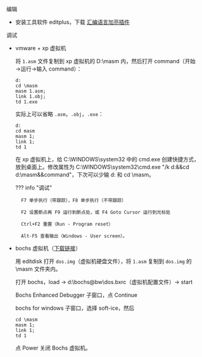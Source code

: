 

编辑

- 安装工具软件 editplus，下载 [汇编语言加亮插件](http://cc.zju.edu.cn/bhh/asm-syntax.rar)

调试

- vmware + xp 虚拟机

    将 `1.asm` 文件复制到 xp 虚拟机的 D:\masm 内，然后打开 command（开始→运行→输入 command）：

    ```
    d:
    cd \masm
    masm 1.asm;
    link 1.obj;
    td 1.exe
    ```

    实际上可以省略 `.asm`，`.obj`，`.exe`：

    ```
    d:
    cd masm
    masm 1;
    link 1;
    td 1
    ```

    在 xp 虚拟机上，给 C:\WINDOWS\system32 中的 cmd.exe 创建快捷方式，放到桌面上。修改属性为 C:\WINDOWS\system32\cmd.exe "/k d:&&cd d:\masm&&command"，下次可以少输 d: 和 cd \masm。

    ??? info "调试"

        F7 单步执行（带跟踪），F8 单步执行（不带跟踪）
    
        F2 设置断点再 F9 运行到断点处，或 F4 Goto Cursor 运行到光标处
    
        Ctrl+F2 重置（Run - Program reset）
    
        Alt-F5 查看输出（Windows - User screen）。

- bochs 虚拟机（[下载链接](http://cc.zju.edu.cn/bhh/bochs@bw.zip)）

    用 editdisk 打开 `dos.img`（虚拟机硬盘文件），将 `1.asm` 复制到 `dos.img` 的 \masm 文件夹内。

    打开 bochs，load → d:\bochs@bw\dos.bxrc（虚拟机配置文件）→ start

    Bochs Enhanced Debugger 子窗口，点 Continue

    bochs for windows 子窗口，选择 soft-ice，然后

    ```
    cd \masm
    masm 1;
    link 1;
    td 1
    ```

    点 Power 关闭 Bochs 虚拟机。





